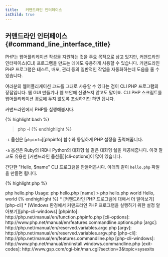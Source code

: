 ```yaml
---
title:   커맨드라인 인터페이스
isChild: true
---
```


## 커맨드라인 인터페이스 {#command_line_interface_title}

PHP는 웹어플리케이션 작성을 지원하는 것을 주요 목적으로 삼고 있지만, 커맨드라인 인터페이스(CLI) 프로그램을 만드는 데에도 유용하게 사용할 수 있습니다.
커맨드라인 PHP 프로그램은 테스트, 배포, 관리 등의 일반적인 작업을 자동화하는데 도움을 줄 수 있습니다.

여러분의 웹어플리케이션 코드를 그대로 사용할 수 있다는 점이 CLI PHP 프로그램의 장점입니다. 웹 GUI 만들기나 웹 보안에 신경쓰지 않고도 말이죠.
CLI PHP 스크립트를 웹어플리케이션 경로에 두지 않도록 조심하기만 하면 됩니다.

커맨드라인에서 PHP를 실행해봅시다.

{% highlight bash %}
> php -i
{% endhighlight %}

`-i` 옵션은 [`phpinfo`][phpinfo] 함수와 동일하게 PHP 설정을 출력해줍니다.

`-a` 옵션은 Ruby의 IRB나 Python의 대화형 쉘 같은 대화형 쉘을 제공해줍니다. 이것 말고도 유용한 [커맨드라인 옵션들][cli-options]이 많이 있습니다.

간단한 "Hello, $name" CLI 프로그램을 만들어봅시다. 아래외 같이 `hello.php` 파일을 만들면 됩니다.

{% highlight php %}
<?php
if ($argc != 2) {
    echo "Usage: php hello.php [name].\n";
    exit(1);
}
$name = $argv[1];
echo "Hello, $name\n";
{% endhighlight %}

PHP는 스크립트가 실행될 때 주어진 인자를 가지고 특별한 변수 두 개를 설정합니다. [`$argc`][argc]는 인자 *개수*를 나타내는 정수값이고,
[`$argv`][argv]는 각 인자 *값*이 들어있는 배열입니다. 첫 번째 인자는 항상 PHP 스크립트 파일 이름입니다. 
이 경우에는 `hello.php`가 들어있게 됩니다.

`exit()` 표현식은 0이 아닌 숫자와 함께 사용하여, 커맨드가 실패했다는 것을 쉘에 알려주는데 사용합니다. 
흔히 사용되는 종료 코드를 [이곳에서][exit-codes] 볼 수 있습니다.

커맨드라인에서 아래와 같이 실행해봅시다.

{% highlight bash %}
> php hello.php
Usage: php hello.php [name]
> php hello.php world
Hello, world
{% endhighlight %}


 * [커맨드라인 PHP 프로그램에 대해서 더 알아보기][php-cli]
 * [Windows 환경에서 커맨드라인 PHP 프로그램을 실행하기 위한 설정 알아보기][php-cli-windows]

[phpinfo]: http://php.net/manual/en/function.phpinfo.php
[cli-options]: http://www.php.net/manual/en/features.commandline.options.php
[argc]: http://php.net/manual/en/reserved.variables.argc.php
[argv]: http://php.net/manual/en/reserved.variables.argv.php
[php-cli]: http://php.net/manual/en/features.commandline.php
[php-cli-windows]: http://www.php.net/manual/en/install.windows.commandline.php
[exit-codes]: http://www.gsp.com/cgi-bin/man.cgi?section=3&topic=sysexits
